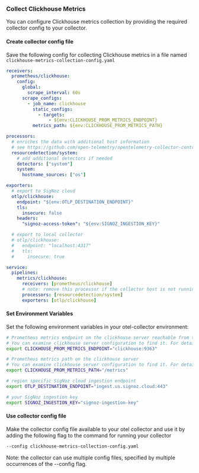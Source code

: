 ### Collect Clickhouse Metrics

You can configure Clickhouse metrics collection by providing the required collector config to your collector.

#### Create collector config file

Save the following config for collecting Clickhouse metrics in a file named `clickhouse-metrics-collection-config.yaml`

```yaml
receivers:
  prometheus/clickhouse:
    config:
      global:
        scrape_interval: 60s
      scrape_configs:
        - job_name: clickhouse
          static_configs:
            - targets:
                - ${env:CLICKHOUSE_PROM_METRICS_ENDPOINT}
          metrics_path: ${env:CLICKHOUSE_PROM_METRICS_PATH}

processors:
  # enriches the data with additional host information
  # see https://github.com/open-telemetry/opentelemetry-collector-contrib/tree/main/processor/resourcedetectionprocessor#resource-detection-processor
  resourcedetection/system:
    # add additional detectors if needed
    detectors: ["system"]
    system:
      hostname_sources: ["os"]

exporters:
  # export to SigNoz cloud
  otlp/clickhouse:
    endpoint: "${env:OTLP_DESTINATION_ENDPOINT}"
    tls:
      insecure: false
    headers:
      "signoz-access-token": "${env:SIGNOZ_INGESTION_KEY}"

  # export to local collector
  # otlp/clickhouse:
  #   endpoint: "localhost:4317"
  #   tls:
  #     insecure: true

service:
  pipelines:
    metrics/clickhouse:
      receivers: [prometheus/clickhouse]
      # note: remove this processor if the collector host is not running on the same host as the clickhouse instance
      processors: [resourcedetection/system]
      exporters: [otlp/clickhouse]
```

#### Set Environment Variables

Set the following environment variables in your otel-collector environment:

```bash
# Prometheus metrics endpoint on the clickhouse server reachable from the otel collector.
# You can examine clickhouse server configuration to find it. For details see https://clickhouse.com/docs/en/operations/server-configuration-parameters/settings#prometheus
export CLICKHOUSE_PROM_METRICS_ENDPOINT="clickhouse:9363"

# Prometheus metrics path on the clickhouse server
# You can examine clickhouse server configuration to find it. For details see https://clickhouse.com/docs/en/operations/server-configuration-parameters/settings#prometheus
export CLICKHOUSE_PROM_METRICS_PATH="/metrics"

# region specific SigNoz cloud ingestion endpoint
export OTLP_DESTINATION_ENDPOINT="ingest.us.signoz.cloud:443"

# your SigNoz ingestion key
export SIGNOZ_INGESTION_KEY="signoz-ingestion-key"

```

#### Use collector config file

Make the collector config file available to your otel collector and use it by adding the following flag to the command for running your collector  
```bash
--config clickhouse-metrics-collection-config.yaml
```  
Note: the collector can use multiple config files, specified by multiple occurrences of the --config flag.
